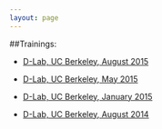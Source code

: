 ```yaml
---
layout: page
---
```



##Trainings:

* [D-Lab, UC Berkeley, August 2015](/learnpython/trainings/2015-08-berkeley-dlab)

* [D-Lab, UC Berkeley, May 2015](/learnpython/trainings/2015-05-berkeley-dlab)

* [D-Lab, UC Berkeley, January 2015](/learnpython/trainings/2015-01-berkeley-dlab)

* [D-Lab, UC Berkeley, August 2014](/learnpython/trainings/2014-08-berkeley-dlab)
